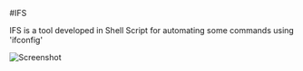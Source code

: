 #IFS

IFS is a tool developed in Shell Script for automating some commands using 'ifconfig'

![Screenshot](http://i.imgur.com/iRt6kUC.png)

